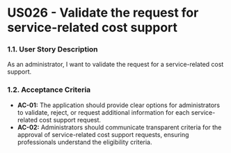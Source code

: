 # US026 - Validate the request for service-related cost support

### 1.1. User Story Description
As an administrator, I want to validate the request for a service-related cost support.

### 1.2. Acceptance Criteria
* **AC-01:** The application should provide clear options for administrators to validate, reject, or request additional information for each service-related cost support request.
* **AC-02:** Administrators should communicate transparent criteria for the approval of service-related cost support requests, ensuring professionals understand the eligibility criteria.

